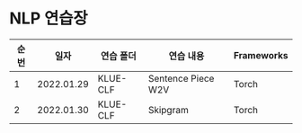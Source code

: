 # NLP 연습장


|순번|일자|연습 폴더|연습 내용|Frameworks|
|---|---|---|---|---|
|1|2022.01.29|KLUE-CLF|Sentence Piece W2V|Torch|
|2|2022.01.30|KLUE-CLF|Skipgram|Torch|